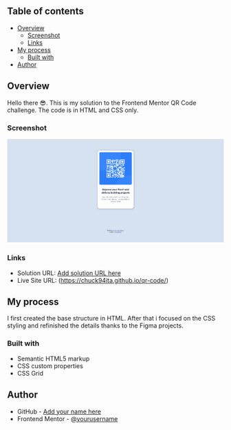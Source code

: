## Table of contents

- [Overview](#overview)
  - [Screenshot](#screenshot)
  - [Links](#links)
- [My process](#my-process)
  - [Built with](#built-with)
- [Author](#author)

## Overview

Hello there 😎.
This is my solution to the Frontend Mentor QR Code challenge.
The code is in HTML and CSS only.

### Screenshot

![](images/Screenshot.png)

### Links

- Solution URL: [Add solution URL here](https://your-solution-url.com)
- Live Site URL: (https://chuck94ita.github.io/qr-code/)

## My process

I first created the base structure in HTML.
After that i focused on the CSS styling and refinished the details thanks to the Figma projects.

### Built with

- Semantic HTML5 markup
- CSS custom properties
- CSS Grid

## Author

- GitHub - [Add your name here](https://github.com/Chuck94ita)
- Frontend Mentor - [@yourusername](https://www.frontendmentor.io/profile/Chuck94ita)
